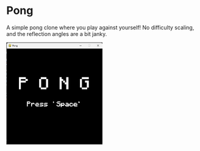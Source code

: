 # Pong
A simple pong clone where you play against yourself! No difficulty scaling, and the reflection angles are a bit janky.

<img src="resources/screenshot1.png" width=50%>
